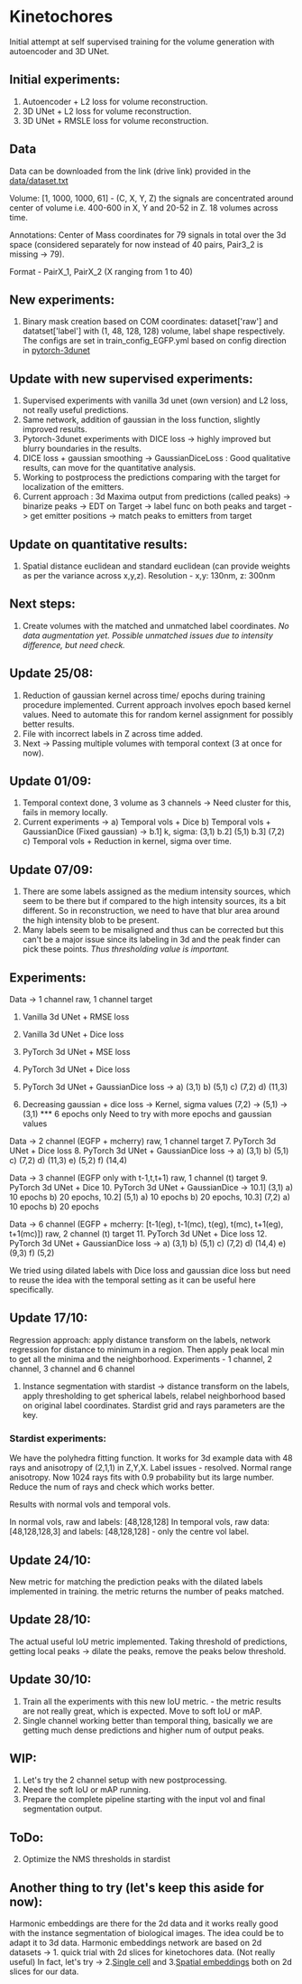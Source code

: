 # Kinetochores

Initial attempt at self supervised training for the volume generation with autoencoder and 3D UNet.

## Initial experiments:
1. Autoencoder + L2 loss for volume reconstruction.
2. 3D UNet + L2 loss for volume reconstruction.
3. 3D UNet + RMSLE loss for volume reconstruction.

## Data
Data can be downloaded from the link (drive link) provided in the [data/dataset.txt](https://github.com/kreshuklab/Kinetochores/blob/master/data/dataset.txt)

Volume: \[1, 1000, 1000, 61\] - (C, X, Y, Z) the signals are concentrated around center of volume i.e. 400-600 in X, Y and 20-52 in Z. 18 volumes across time.

Annotations: Center of Mass coordinates for 79 signals in total over the 3d space (considered separately for now instead of 40 pairs, Pair3_2 is missing -> 79).

Format - PairX\_1, PairX\_2 (X ranging from 1 to 40)

## New experiments:
1. Binary mask creation based on COM coordinates: dataset['raw'] and datatset['label'] with (1, 48, 128, 128) volume, label shape respectively. The configs are set in train\_config\_EGFP.yml
based on config direction in [pytorch-3dunet](https://github.com/wolny/pytorch-3dunet)


## Update with new supervised experiments:
1. Supervised experiments with vanilla 3d unet (own version) and L2 loss, not really useful predictions.
2. Same network, addition of gaussian in the loss function, slightly improved results.
2. Pytorch-3dunet experiments with DICE loss -> highly improved but blurry boundaries in the results.
3. DICE loss + gaussian smoothing -> GaussianDiceLoss : Good qualitative results, can move for the quantitative analysis.
4. Working to postprocess the predictions comparing with the target for localization of the emitters.
5. Current approach : 3d Maxima output from predictions (called peaks) -> binarize peaks -> EDT on Target -> label func on both peaks and target -> get emitter positions -> match peaks to emitters from target

## Update on quantitative results:
1. Spatial distance euclidean and standard euclidean (can provide weights as per the variance across x,y,z). Resolution - x,y: 130nm, z: 300nm

## Next steps:
1. Create volumes with the matched and unmatched label coordinates. *No data augmentation yet. Possible unmatched issues due to intensity difference, but need check.*

## Update 25/08:
1. Reduction of gaussian kernel across time/ epochs during training procedure implemented. Current approach involves epoch based kernel values. Need to automate this for random kernel assignment for possibly better results.
2. File with incorrect labels in Z across time added.
3. Next -> Passing multiple volumes with temporal context (3 at once for now).

## Update 01/09:
1. Temporal context done, 3 volume as 3 channels -> Need cluster for this, fails in memory locally.
2. Current experiments -> 
a) Temporal vols + Dice 
b) Temporal vols + GaussianDice (Fixed gaussian) -> b.1] k, sigma: (3,1) b.2] (5,1) b.3] (7,2)
c) Temporal vols + Reduction in kernel, sigma over time.

## Update 07/09:
1. There are some labels assigned as the medium intensity sources, which seem to be there but if compared to the high intensity sources, its a bit different. So in reconstruction, we need to have that blur area around the high intensity blob to be present.
2. Many labels seem to be misaligned and thus can be corrected but this can't be a major issue since its labeling in 3d and the peak finder can pick these points. *Thus thresholding value is important.*

## Experiments:
Data -> 1 channel raw, 1 channel target
1. Vanilla 3d UNet + RMSE loss
2. Vanilla 3d UNet + Dice loss
3. PyTorch 3d UNet + MSE loss
4. PyTorch 3d UNet + Dice loss
5. PyTorch 3d UNet + GaussianDice loss -> a) (3,1) b) (5,1) c) (7,2) d) (11,3)

6. Decreasing gaussian + dice loss -> Kernel, sigma values (7,2) -> (5,1) -> (3,1) *** 6 epochs only
Need to try with more epochs and gaussian values

Data -> 2 channel (EGFP + mcherry) raw, 1 channel target
7. PyTorch 3d UNet + Dice loss
8. PyTorch 3d UNet + GaussianDice loss -> a) (3,1) b) (5,1) c) (7,2) d) (11,3) e) (5,2) f) (14,4)

Data -> 3 channel (EGFP only with t-1,t,t+1) raw, 1 channel (t) target
9. PyTorch 3d UNet + Dice
10. PyTorch 3d UNet + GaussianDice -> 10.1] (3,1) a) 10 epochs b) 20 epochs, 10.2] (5,1) a) 10 epochs b) 20 epochs, 10.3] (7,2) a) 10 epochs b) 20 epochs

Data -> 6 channel (EGFP + mcherry: [t-1(eg), t-1(mc), t(eg), t(mc), t+1(eg), t+1(mc)]) raw, 2 channel (t) target
11. PyTorch 3d UNet + Dice loss
12. PyTorch 3d UNet + GaussianDice loss -> a) (3,1) b) (5,1) c) (7,2) d) (14,4) e) (9,3) f) (5,2)

We tried using dilated labels with Dice loss and gaussian dice loss but need to reuse the idea with the temporal setting as it can be useful here specifically.

## Update 17/10:
Regression approach: apply distance transform on the labels, network regression for distance to minimum in a region. Then apply peak local min to get all the minima and the neighborhood.
Experiments - 1 channel, 2 channel, 3 channel and 6 channel

1. Instance segmentation with stardist -> distance transform on the labels, apply thresholding to get spherical labels, relabel neighborhood based on original label coordinates. Stardist grid and rays parameters are the key.

### Stardist experiments:
We have the polyhedra fitting function. It works for 3d example data with 48 rays and anisotropy of (2,1,1) in Z,Y,X. 
Label issues - resolved. Normal range anisotropy. Now 1024 rays fits with 0.9 probability but its large number. Reduce the num of rays and check which works better.

Results with normal vols and temporal vols.

In normal vols, raw and labels: [48,128,128]
In temporal vols, raw data: [48,128,128,3] and labels: [48,128,128] - only the centre vol label.


## Update  24/10:
New metric for matching the prediction peaks with the dilated labels implemented in training. the metric returns the number of peaks matched.


## Update 28/10:
The actual useful IoU metric implemented. Taking threshold of predictions, getting local peaks -> dilate the peaks, remove the peaks below threshold.


## Update 30/10:
1. Train all the experiments with this new IoU metric. - the metric results are not really great, which is expected. Move to soft IoU or mAP.
2. Single channel working better than temporal thing, basically we are getting much dense predictions and higher num of output peaks.

## WIP:
1. Let's try the 2 channel setup with new postprocessing.
2. Need the soft IoU or mAP running.
3. Prepare the complete pipeline starting with the input vol and final segmentation output.

## ToDo:
2. Optimize the NMS thresholds in stardist


## Another thing to try (let's keep this aside for now):
Harmonic embeddings are there for the 2d data and it works really good with the instance segmentation of biological images. The idea could be to adapt it to 3d data.
Harmonic embeddings network are based on 2d datasets -> 1. quick trial with 2d slices for kinetochores data. (Not really useful)
In fact, let's try -> 2.[Single cell](https://github.com/opnumten/single_cell_segmentation) and 3.[Spatial embeddings](https://github.com/davyneven/SpatialEmbeddings) both on 2d slices for our data.



